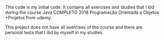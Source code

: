 This code is my initial code. It contains all exercises and studies
that I did during the course Java COMPLETO 2018 Programação Orientada a Objetos +Projetos from udemy.

This project does not have all exercises of the course and there are personal tests that I did by myself in my studies.
